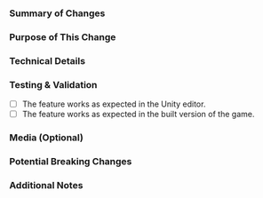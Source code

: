 ### Summary of Changes
<!-- Provide a brief overview of the changes introduced in this PR. What does this PR achieve? -->

### Purpose of This Change
<!-- Explain the reason this change is being made. What issue or feature is this addressing? -->

### Technical Details
<!-- Provide a more in-depth explanation of the technical aspects of your change. -->

### Testing & Validation
<!-- Did you test your changes? Please outline the testing steps you took to ensure the changes work as expected. -->
- [ ] The feature works as expected in the Unity editor.
- [ ] The feature works as expected in the built version of the game.
<!-- If possible, include any additional testing you performed (e.g., on different platforms, with other team members, etc.). -->

### Media (Optional)
<!-- If applicable, include screenshots or videos showcasing the functionality of your changes. -->

### Potential Breaking Changes
<!-- If your changes introduce breaking changes, please provide details about what will need to be updated or fixed to accommodate them. -->

### Additional Notes
<!-- Any other information you feel is important to mention here (known issues, upcoming work, etc.). -->
